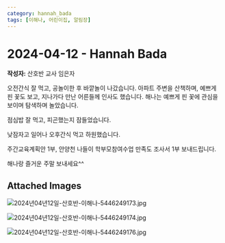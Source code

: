 ```yaml
---
category: hannah_bada
tags: [이해나, 어린이집, 알림장]
---
```


# 2024-04-12 - Hannah Bada

**작성자:** 산호반 교사 임은자  

오전간식 잘 먹고, 공놀이한 후 바깥놀이 나갔습니다. 아파트 주변을 산책하며,  예쁘게 핀 꽃도 보고, 지나가다 만난 어른들께 인사도 했습니다.  해나는 예쁘게 핀 꽃에 관심을 보이며 탐색하며 놀았습니다.

점심밥 잘 먹고,  피곤했는지 잠들었습니다. 

낮잠자고 일어나 오후간식 먹고 하원했습니다.

주간교육계획안 1부, 안양천 나들이 학부모참여수업 만족도 조사서 1부 보내드립니다.

해나랑 즐거운 주말 보내세요^^

## Attached Images
![2024년04년12일-산호반-이해나-5446249173.jpg](https://feghi.github.io/assets/img/bada_photo/2024년04년12일-산호반-이해나-5446249173.jpg)

![2024년04년12일-산호반-이해나-5446249174.jpg](https://feghi.github.io/assets/img/bada_photo/2024년04년12일-산호반-이해나-5446249174.jpg)

![2024년04년12일-산호반-이해나-5446249176.jpg](https://feghi.github.io/assets/img/bada_photo/2024년04년12일-산호반-이해나-5446249176.jpg)

